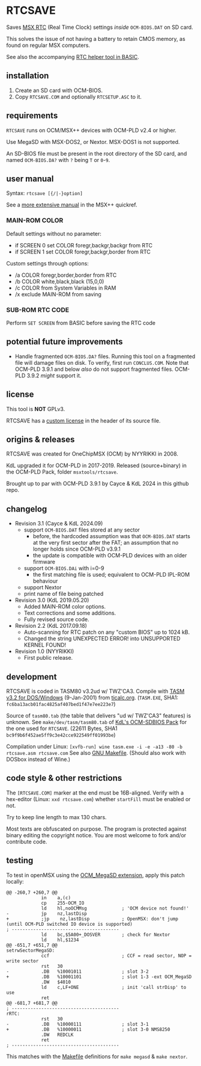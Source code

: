 # RTCSAVE

Saves [MSX RTC](https://www.msx.org/wiki/Real_Time_Clock_Programming) (Real Time Clock) settings _inside_ `OCM-BIOS.DAT` on SD card.

This solves the issue of not having a battery to retain CMOS memory, as found on regular MSX computers.

See also the accompanying [RTC helper tool in BASIC](rtcsetup.asc).


## installation
1. Create an SD card with OCM-BIOS.
2. Copy `RTCSAVE.COM` and optionally `RTCSETUP.ASC` to it.


## requirements
`RTCSAVE` runs on OCM/MSX++ devices with OCM-PLD v2.4 or higher.

Use MegaSD with MSX-DOS2, or Nextor.
MSX-DOS1 is not supported.

An SD-BIOS file must be present in the root directory of the SD card, 
and named `OCM-BIOS.DA?` with `?` being `T` or `0`-`9`. 


## user manual
Syntax: `rtcsave [{/|-}option]`

See a [more extensive manual](https://github.com/cayce-msx/msxpp-quick-ref/wiki/Howtos#how-to-save-rtc-data) in the MSX++ quickref.

### MAIN-ROM COLOR
Default settings without no parameter:
* if SCREEN 0  set COLOR foregr,backgr,backgr from RTC
* if SCREEN 1  set COLOR foregr,backgr,border from RTC

Custom settings through options:
* /a  COLOR foregr,border,border from RTC
* /b  COLOR white,black,black (15,0,0)
* /c  COLOR from System Variables in RAM
* /x  exclude MAIN-ROM from saving

### SUB-ROM RTC CODE
Perform `SET SCREEN` from BASIC before saving the RTC code


## potential future improvements
* Handle fragmented `OCM-BIOS.DA?` files.
  Running this tool on a fragmented file will damage files on disk.
  To verify, first run `CONCLUS.COM`.
  Note that OCM-PLD 3.9.1 and below _also_ do not support fragmented files.
  OCM-PLD 3.9.2 _might_ support it.


## license
This tool is **NOT** GPLv3.

RTCSAVE has a [custom license](rtcsave.asm) in the header of its source file.


## origins & releases
RTCSAVE was created for OneChipMSX (OCM) by NYYRIKKI in 2008.

KdL upgraded it for OCM-PLD in 2017-2019.
Released (source+binary) in the OCM-PLD Pack, folder `msxtools/rtcsave`.

Brought up to par with OCM-PLD 3.9.1 by Cayce & KdL 2024 in this github repo.


## changelog
* Revision 3.1 (Cayce & KdL 2024.09) 
  * support `OCM-BIOS.DAT` files stored at any sector
    * before, the hardcoded assumption was that `OCM-BIOS.DAT` starts at the very first sector after the FAT; an assumption that no longer holds since OCM-PLD v3.9.1
    * the update is compatible with OCM-PLD devices with an older firmware
  * support `OCM-BIOS.DAi` with i=0-9
    * the first matching file is used; equivalent to OCM-PLD IPL-ROM behaviour
  * support Nextor
  * print name of file being patched
* Revision 3.0 (KdL 2019.05.20)
  * Added MAIN-ROM color options.
  * Text corrections and some additions.
  * Fully revised source code.
* Revision 2.2 (KdL 2017.09.18)
  * Auto-scanning for RTC patch on any "custom BIOS" up to 1024 kB.
  * Changed the string UNEXPECTED ERROR! into UNSUPPORTED KERNEL FOUND!
* Revision 1.0 (NYYRIKKI)
  * First public release.


## development
RTCSAVE is coded in TASM80 v3.2ud w/ TWZ'CA3.
Compile with [TASM v3.2 for DOS/Windows](https://www.ticalc.org/pub/dos/asm/tasm32.zip) (9-Jan-2001) from [ticalc.org](https://www.ticalc.org).
(`TASM.EXE`, SHA1: `fc6ba13acb01fac4825af407bed1f47e7ee223e7`)

Source of `tasm80.tab` (the table that delivers "ud w/ TWZ'CA3" features) is unknown.
See `make/dev/tasm/tasm80.tab` of [KdL's OCM-SDBIOS Pack](https://gnogni.altervista.org/) for the one used for `RTCSAVE`.
(22611 Bytes, SHA1 `bc9f9b6f452ae5ff9c3e42cce922549ff01993be`)

Compilation under Linux: `[xvfb-run] wine tasm.exe -i -e -a13 -80 -b rtcsave.asm rtcsave.com`
See also [GNU Makefile](Makefile).
(Should also work with DOSbox instead of Wine.)


## code style & other restrictions
The `[RTCSAVE.COM]` marker at the end must be 16B-aligned.
Verify with a hex-editor (Linux: `xxd rtcsave.com`) whether `startFill` must be enabled or not.

Try to keep line length to max 130 chars.

Most texts are obfuscated on purpose.
The program is protected against binary editing the copyright notice.
You are most welcome to fork and/or contribute code.


## testing
To test in openMSX using the [OCM_MegaSD extension](../OpenMSX-MegaSD-extension/readme.md), apply this patch locally:
```
@@ -260,7 +260,7 @@
             in    a,(c)
             cp    255-OCM_IO
             ld    hl,noOCMMsg             ; 'OCM device not found!'
-            jp    nz,lastDisp
+            ;jp    nz,lastDisp            ; OpenMSX: don't jump (until OCM-PLD switched IO device is supported)
; ----------------------------------------
             ld    bc,$5A00+_DOSVER        ; check for Nextor
             ld    hl,$1234
@@ -651,7 +651,7 @@
setrwSectorMegaSD:
             ccf                           ; CCF = read sector, NOP = write sector
             rst   30
-            .DB   %10001011               ; slot 3-2
+            .DB   %10001101               ; slot 1-3 -ext OCM_MegaSD
             .DW   $4010
             ld    c,LF+ONE                ; init 'call strDisp' to use
             ret
@@ -681,7 +681,7 @@
; ----------------------------------------
rRTC:
             rst   30
-            .DB   %10000111               ; slot 3-1
+            .DB   %10000011               ; slot 3-0 NMS8250
             .DW   REDCLK
             ret
; ----------------------------------------
```
This matches with the [Makefile](Makefile) definitions for `make megasd` & `make nextor`.
